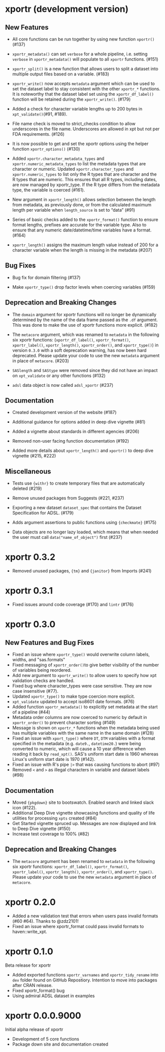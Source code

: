 # xportr (development version)

## New Features

* All core functions can be run together by using new function `xportr()` (#137)

* `xportr_metadata()` can set `verbose` for a whole pipeline, i.e. setting `verbose` in `xportr_metadata()` will populate to all `xportr` functions.  (#151)

* `xportr_split()` is a new function that allows users to split a dataset into multiple output files based on a variable. (#183)

* `xportr_write()` now accepts `metadata` argument which can be used to set the dataset label to stay consistent with the other `xportr_*` functions. It is noteworthy that the dataset label set using the `xportr_df_label()` function will be retained during the `xportr_write()`. (#179)

* Added a check for character variable lengths up to 200 bytes in `xpt_validate()`(#91, #189).

* File name check is moved to strict_checks condition to allow underscores in the file name. Underscores are allowed in xpt but not per FDA requirements. (#126)

* It is now possible to get and set the xportr options using the helper function `xportr_options()` (#130)

* Added `xportr.character_metadata_types` and `xportr.numeric_metadata_types` to list the metadata types that are character or numeric. Updated `xportr.character_types` and `xportr.numeric_types` to list only the R types that are character and the R types that are numeric. This ensures that all R types, including dates, are now managed by xportr_type. If the R type differs from the metadata type, the variable is coerced (#161).

* New argument in `xportr_length()` allows selection between the length from metadata, as previously done, or from the calculated maximum length per variable when `length_source` is set to “data” (#91)

* Series of basic checks added to the `xportr_format()` function to ensure format lengths, prefixes are accurate for the variable type. Also to ensure that any numeric date/datetime/time variables have a format. (#164)

* `xportr_length()` assigns the maximum length value instead of 200 for a character variable when the length is missing in the metadata (#207)

## Bug Fixes

* Bug fix for domain filtering (#137)

* Make `xportr_type()` drop factor levels when coercing variables (#159)

## Deprecation and Breaking Changes

* The `domain` argument for xportr functions will no longer be dynamically 
determined by the name of the data frame passed as the `.df` argument. This was
done to make the use of xportr functions more explicit. (#182)

* The `metacore` argument, which was renamed to `metadata` in the following six xportr functions: (`xportr_df_label()`, `xportr_format()`, `xportr_label()`, `xportr_length()`, `xportr_order()`, and `xportr_type()`) in version `0.3.0` with a soft deprecation warning, has now been hard deprecated. Please update your code to use the new `metadata` argument in place of `metacore`. (#203)

* `SASlength` and `SAStype` were removed since they did not have an impact on `xpt_validate` or any other functions (#132)

* `adsl` data object is now called `adsl_xportr` (#237)

## Documentation

* Created development version of the website (#187)

* Additional guidance for options added in deep dive vignette (#81)

* Added a vignette about standards in different agencies (#206)

* Removed non-user facing function documentation (#192)

* Added more details about `xportr_length()` and `xportr()` to deep dive vignette (#215, #222)

## Miscellaneous

* Tests use `{withr}` to create temporary files that are automatically deleted (#219)

* Remove unused packages from Suggests (#221, #237)

* Exporting a new dataset `dataset_spec` that contains the Dataset Specification for ADSL. (#179)

* Adds argument assertions to public functions using `{checkmate}` (#175)

* Data objects are no longer lazy loaded, which means that when needed the user must call `data("name_of_object")` first (#237)


# xportr 0.3.2

* Removed unused packages, `{tm}` and `{janitor}` from Imports (#241)

# xportr 0.3.1

* Fixed issues around code coverage (#170) and `lintr` (#176)

# xportr 0.3.0

## New Features and Bug Fixes

* Fixed an issue where `xportr_type()` would overwrite column labels, widths, and "sas.formats"
* Fixed messaging of `xportr_order()`to give better visibility of the number of variables being reordered.
* Add new argument to `xportr_write()` to allow users to specify how xpt validation checks are handled.
* Fixed bug where character_types were case sensitive. They are now case insensitive (#77).
* Updated `xportr_type()` to make type coercion more explicit.
* `xpt_validate` updated to accept iso8601 date formats. (#76)
* Added function `xportr_metadata()` to explicitly set metadata at the start of a pipeline (#44)
* Metadata order columns are now coerced to numeric by default in `xportr_order()` to prevent character sorting (#149)
* Message is shown on `xportr_*` functions when the metadata being used has multiple variables with the same name in the same domain (#128)
* Fixed an issue with `xport_type()` where `DT`, `DTM` variables with a format specified in the metadata (e.g. `date9.`, `datetime20.`) were being converted to numeric, which will cause a 10 year difference when reading it back by `read_xpt()`. SAS's uniform start date is 1960 whereas Linux's uniform start date is 1970 (#142).
* Fixed an issue with R's pipe `|>` that was causing functions to abort (#97)
* Removed `<` and `>` as illegal characters in variable and dataset labels (#98)

## Documentation

* Moved `{pkgdown}` site to bootswatch. Enabled search and linked slack icon (#122).
* Additional Deep Dive vignette showcasing functions and quality of life utilities for processing `xpts` created (#84)
* Get Started vignette spruced up. Messages are now displayed and link to Deep Dive vignette (#150)
* Increase test coverage to 100% (#82)

## Deprecation and Breaking Changes

* The `metacore` argument has been renamed to `metadata` in the following six xportr functions: `xportr_df_label()`, `xportr_format()`, `xportr_label()`, `xportr_length()`, `xportr_order()`, and `xportr_type()`. Please update your code to use the new `metadata` argument in place of `metacore`.

# xportr 0.2.0

* Added a new validation test that errors when users pass invalid formats (#60 #64). Thanks to @zdz2101!
* Fixed an issue where xportr_format could pass invalid formats to haven::write_xpt.

# xportr 0.1.0

Beta release for xportr

* Added exported functions `xportr_varnames` and `xportr_tidy_rename` into `dev` folder found on GitHub Repostiory. Intention to move into packages after CRAN release.
* Fixed xportr_format() bug
* Using admiral ADSL dataset in examples

# xportr 0.0.0.9000

Initial alpha release of xportr

* Development of 5 core functions
* Package down site and documentation created
